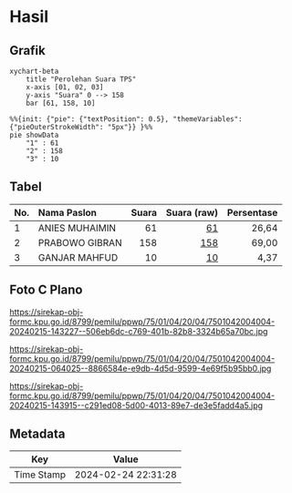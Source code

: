 # Hasil

## Grafik

```mermaid
xychart-beta
    title "Perolehan Suara TPS"
    x-axis [01, 02, 03]
    y-axis "Suara" 0 --> 158
    bar [61, 158, 10]
```

```mermaid
%%{init: {"pie": {"textPosition": 0.5}, "themeVariables": {"pieOuterStrokeWidth": "5px"}} }%%
pie showData
    "1" : 61
    "2" : 158
    "3" : 10
```

## Tabel

| No. | Nama Paslon    | Suara | Suara (raw) | Persentase |
|:--- |:-------------- | -----:| -----------:| ----------:|
| 1   | ANIES MUHAIMIN | 61    | [61][p-1]   | 26,64      |
| 2   | PRABOWO GIBRAN | 158   | [158][p-2]  | 69,00      |
| 3   | GANJAR MAHFUD  | 10    | [10][p-3]   | 4,37       |


[p-1]: https://github.com/gigit-pemilu/pemilu-2024-75-gorontalo/blob/main/pilpres/hitung-suara/sub/75-gorontalo/sub/01-gorontalo/sub/04-tibawa/sub/2004-tolotio/sub/004-tps/sub/paslon-1.txt
[p-2]: https://github.com/gigit-pemilu/pemilu-2024-75-gorontalo/blob/main/pilpres/hitung-suara/sub/75-gorontalo/sub/01-gorontalo/sub/04-tibawa/sub/2004-tolotio/sub/004-tps/sub/paslon-2.txt
[p-3]: https://github.com/gigit-pemilu/pemilu-2024-75-gorontalo/blob/main/pilpres/hitung-suara/sub/75-gorontalo/sub/01-gorontalo/sub/04-tibawa/sub/2004-tolotio/sub/004-tps/sub/paslon-3.txt

## Foto C Plano

https://sirekap-obj-formc.kpu.go.id/8799/pemilu/ppwp/75/01/04/20/04/7501042004004-20240215-143227--506eb6dc-c769-401b-82b8-3324b65a70bc.jpg

https://sirekap-obj-formc.kpu.go.id/8799/pemilu/ppwp/75/01/04/20/04/7501042004004-20240215-064025--8866584e-e9db-4d5d-9599-4e69f5b95bb0.jpg

https://sirekap-obj-formc.kpu.go.id/8799/pemilu/ppwp/75/01/04/20/04/7501042004004-20240215-143915--c291ed08-5d00-4013-89e7-de3e5fadd4a5.jpg


## Metadata

| Key        | Value               |
| ---------- | ------------------- |
| Time Stamp | 2024-02-24 22:31:28 |



